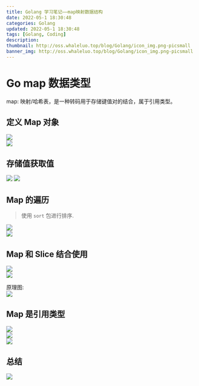 ```yaml
---
title: Golang 学习笔记——map映射数据结构
date: 2022-05-1 18:30:48
categories: Golang
updated: 2022-05-1 18:30:48
tags: [Golang, Coding]
description: 
thumbnail: http://oss.whaleluo.top/blog/Golang/icon_img.png-picsmall
banner_img: http://oss.whaleluo.top/blog/Golang/icon_img.png-picsmall
---
```

# Go map 数据类型  

map: 映射/哈希表，是一种转码用于存储键值对的结合，属于引用类型。

## 定义 Map 对象

![](http://oss.whaleluo.top/blog/Golang/map-1.png-picsmall)  
![](http://oss.whaleluo.top/blog/Golang/20220424210757.png-picsmall)  

## 存储值获取值

![](http://oss.whaleluo.top/blog/Golang/map-3.png-picsmall)
![](http://oss.whaleluo.top/blog/Golang/map-4.png-picsmall)  

## Map 的遍历

> 使用 `sort` 包进行排序.  

![](http://oss.whaleluo.top/blog/Golang/map-6.png-picsmall)  
![](http://oss.whaleluo.top/blog/Golang/map-7.png-picsmall)  

## Map 和 Slice 结合使用

![](http://oss.whaleluo.top/blog/Golang/map-8.png-picsmall)  
![](http://oss.whaleluo.top/blog/Golang/map-9.png-picsmall)  

原理图:  
![](http://oss.whaleluo.top/blog/Golang/mapWithSlice.png-picsmall)  

## Map 是引用类型

![](http://oss.whaleluo.top/blog/Golang/map-12.png-picsmall)  
![](http://oss.whaleluo.top/blog/Golang/map-10.png-picsmall)  
![](http://oss.whaleluo.top/blog/Golang/map-11.png-picsmall)  

## 总结

![](http://oss.whaleluo.top/blog/Golang/map-5.png-picsmall)  
